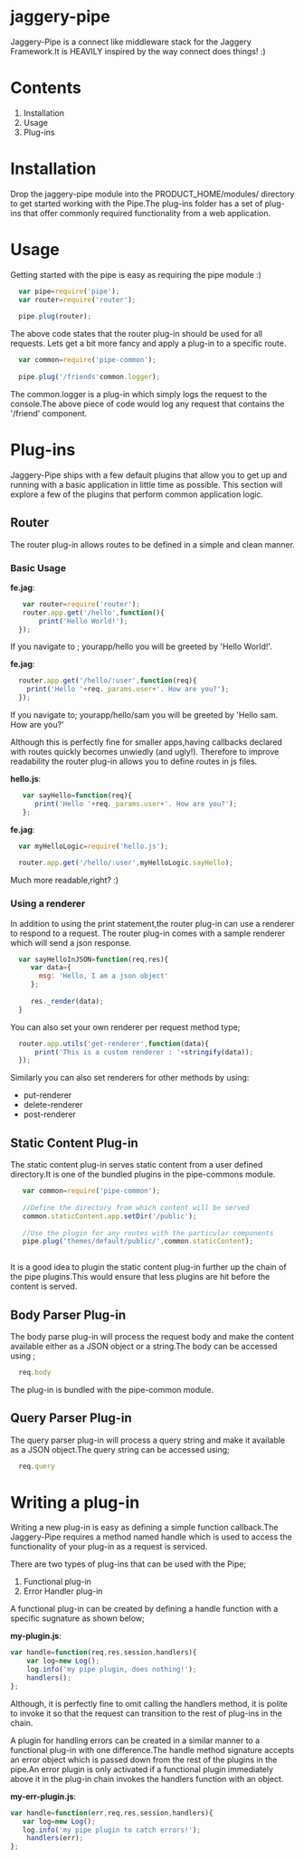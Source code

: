 jaggery-pipe
============

Jaggery-Pipe is a connect like middleware stack for the Jaggery Framework.It is HEAVILY inspired by the way connect does things! :)

Contents
========
1. Installation
2. Usage
3. Plug-ins

Installation
============
Drop the jaggery-pipe module into the PRODUCT_HOME/modules/ directory to get started working with the Pipe.The plug-ins folder has a set of plug-ins that offer commonly required functionality from a web application.


Usage
=====

Getting started with the pipe is easy as requiring the pipe module :)

```javascript
  var pipe=require('pipe');
  var router=require('router');
  
  pipe.plug(router);

```

The above code states that the router plug-in should be used for all requests. Lets get a bit more fancy and apply a plug-in to a specific route.

```javascript
  var common=require('pipe-common');
  
  pipe.plug('/friends'common.logger);
```

The common.logger is a plug-in which simply logs the request to the console.The above piece of code would log any request that contains the '/friend' component.



Plug-ins
========
Jaggery-Pipe ships with a few default plugins that allow you to get up and running with a basic application in little time as possible. This section will explore a few of the plugins that perform common application logic.


Router
------
The router plug-in allows routes to be defined in a simple and clean manner.

### Basic Usage

**fe.jag**:
```javascript
   var router=require('router');
   router.app.get('/hello',function(){
       print('Hello World!');    
  });

```

If you navigate to ; yourapp/hello you will be greeted by 'Hello World!'.

**fe.jag**:
```javascript
  router.app.get('/hello/:user',function(req){
    print('Hello '+req._params.user+'. How are you?');
  });
```

If you navigate to; yourapp/hello/sam you will be greeted by 'Hello sam. How are you?'

Although this is perfectly fine for smaller apps,having callbacks declared with routes quickly becomes unwiedly (and ugly!). Therefore to improve readability the router plug-in allows you to define routes in js files.

**hello.js**:
```javascript
   var sayHello=function(req){
      print('Hello '+req._params.user+'. How are you?');
   };
```

**fe.jag**:
```javascript
  var myHelloLogic=require('hello.js');
  
  router.app.get('/hello/:user',myHelloLogic.sayHello);
```

Much more readable,right? :)

### Using a renderer

In addition to using the print statement,the router plug-in can use a renderer to respond to a request. The router plug-in comes with a sample renderer which will send a json response.
 
```javascript
  var sayHelloInJSON=function(req,res){
     var data={
       msg: 'Hello, I am a json object'
     };
     
     res._render(data);
  }
```
You can also set your own renderer per request method type;

```javascript
  router.app.utils('get-renderer',function(data){
      print('This is a custom renderer : '+stringify(data));
  });
```

Similarly you can also set renderers for other methods by using:
* put-renderer
* delete-renderer
* post-renderer

Static Content Plug-in
----------------------
The static content plug-in serves static content from a user defined directory.It is one of the bundled plugins in the pipe-commons module.

```javascript
   var common=require('pipe-common');
   
   //Define the directory from which content will be served
   common.staticContent.app.setDir('/public');
   
   //Use the plugin for any routes with the particular components
   pipe.plug('themes/default/public/',common.staticContent);
   
```

It is a good idea to plugin the static content plug-in further up the chain of the pipe plugins.This would ensure that less plugins are hit before the content is served.

Body Parser Plug-in
-------------------
The body parse plug-in will process the request body and make the content available either as a JSON object or a string.The body can be accessed using ;

```javascript
  req.body
```

The plug-in is bundled with the pipe-common module.


Query Parser Plug-in
--------------------
The query parser plug-in will process a query string and make it available as a JSON object.The query string can be accessed using;

```javascript
  req.query
```

Writing a plug-in
=================
Writing a new plug-in is easy as defining a simple function callback.The Jaggery-Pipe requires a method named handle which is used to access the functionality of your plug-in as a request is serviced.

There are two types of plug-ins that can be used with the Pipe;
1. Functional plug-in
2. Error Handler plug-in

A functional plug-in can be created by defining a handle function with a specific sugnature as shown below;

**my-plugin.js**:

```javascript
var handle=function(req,res,session,handlers){
    var log=new Log();
    log.info('my pipe plugin, does nothing!');
    handlers();
};
```
Although, it is perfectly fine to omit calling the handlers method, it is polite to invoke it so that the request can transition to the rest of plug-ins in the chain.

A plugin for handling errors can be created in a similar manner to a functional plug-in with one difference.The handle method signature accepts an error object which is passed down from the rest of the plugins in the pipe.An error plugin is only activated if a functional plugin immediately above it in the plug-in chain invokes the handlers function with an object.

**my-err-plugin.js**:

```javascript
var handle=function(err,req,res,session,handlers){
   var log=new Log();
   log.info('my pipe plugin to catch errors!');
    handlers(err);
};
```


